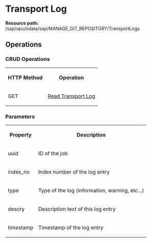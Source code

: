 <!-- loioed88be1c3d6447cda8315b9e21f50c4a -->

# Transport Log

**Resource path:** /sap/opu/odata/sap/MANAGE\_GIT\_REPOSITORY/TransportLogs



<a name="loioed88be1c3d6447cda8315b9e21f50c4a__section_zps_1q4_bpb"/>

## Operations



### CRUD Operations

<a name="loioed88be1c3d6447cda8315b9e21f50c4a__table_kdm_fq4_bpb"/>


<table>
<tr>
<th valign="top">

HTTP Method



</th>
<th valign="top">

Operation



</th>
</tr>
<tr>
<td valign="top">

GET



</td>
<td valign="top">

[Read Transport Log](Read_Transport_Log_4446ee4.md)



</td>
</tr>
</table>



### Parameters

<a name="loioed88be1c3d6447cda8315b9e21f50c4a__table_c3l_hq4_bpb"/>


<table>
<tr>
<th valign="top">

Property



</th>
<th valign="top">

Description



</th>
</tr>
<tr>
<td valign="top">

uuid



</td>
<td valign="top">

ID of the job



</td>
</tr>
<tr>
<td valign="top">

index\_no



</td>
<td valign="top">

Index number of the log entry



</td>
</tr>
<tr>
<td valign="top">

type



</td>
<td valign="top">

Type of the log \(information, warning, etc...\)



</td>
</tr>
<tr>
<td valign="top">

descry



</td>
<td valign="top">

Description text of this log entry



</td>
</tr>
<tr>
<td valign="top">

timestamp



</td>
<td valign="top">

Timestamp of the log entry



</td>
</tr>
</table>

